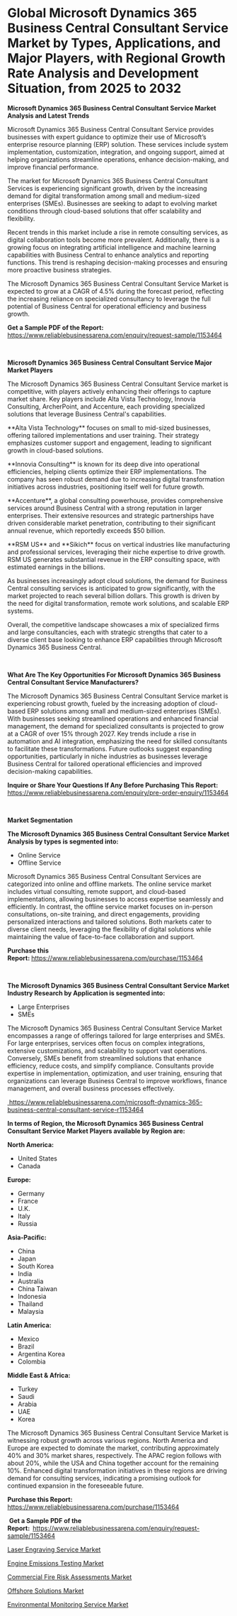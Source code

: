 <p><h1>Global Microsoft Dynamics 365 Business Central Consultant Service Market by Types, Applications, and Major Players, with Regional Growth Rate Analysis and Development Situation, from 2025 to 2032</h1></p><p><strong>Microsoft Dynamics 365 Business Central Consultant Service Market Analysis and Latest Trends</strong></p>
<p><p>Microsoft Dynamics 365 Business Central Consultant Service provides businesses with expert guidance to optimize their use of Microsoft’s enterprise resource planning (ERP) solution. These services include system implementation, customization, integration, and ongoing support, aimed at helping organizations streamline operations, enhance decision-making, and improve financial performance.</p><p>The market for Microsoft Dynamics 365 Business Central Consultant Services is experiencing significant growth, driven by the increasing demand for digital transformation among small and medium-sized enterprises (SMEs). Businesses are seeking to adapt to evolving market conditions through cloud-based solutions that offer scalability and flexibility.</p><p>Recent trends in this market include a rise in remote consulting services, as digital collaboration tools become more prevalent. Additionally, there is a growing focus on integrating artificial intelligence and machine learning capabilities with Business Central to enhance analytics and reporting functions. This trend is reshaping decision-making processes and ensuring more proactive business strategies.</p><p>The Microsoft Dynamics 365 Business Central Consultant Service Market is expected to grow at a CAGR of 4.5% during the forecast period, reflecting the increasing reliance on specialized consultancy to leverage the full potential of Business Central for operational efficiency and business growth.</p></p>
<p><strong>Get a Sample PDF of the Report:&nbsp;</strong> <a href="https://www.reliablebusinessarena.com/enquiry/request-sample/1153464?utm_campaign=3021&utm_medium=2&utm_source=Github&utm_content=ia&utm_term=11032025&utm_id=microsoft-dynamics-365-business-central-consultant-service">https://www.reliablebusinessarena.com/enquiry/request-sample/1153464</a></p>
<p>&nbsp;</p>
<p><strong>Microsoft Dynamics 365 Business Central Consultant Service Major Market Players</strong></p>
<p><p>The Microsoft Dynamics 365 Business Central Consultant Service market is competitive, with players actively enhancing their offerings to capture market share. Key players include Alta Vista Technology, Innovia Consulting, ArcherPoint, and Accenture, each providing specialized solutions that leverage Business Central's capabilities.</p><p>**Alta Vista Technology** focuses on small to mid-sized businesses, offering tailored implementations and user training. Their strategy emphasizes customer support and engagement, leading to significant growth in cloud-based solutions.</p><p>**Innovia Consulting** is known for its deep dive into operational efficiencies, helping clients optimize their ERP implementations. The company has seen robust demand due to increasing digital transformation initiatives across industries, positioning itself well for future growth.</p><p>**Accenture**, a global consulting powerhouse, provides comprehensive services around Business Central with a strong reputation in larger enterprises. Their extensive resources and strategic partnerships have driven considerable market penetration, contributing to their significant annual revenue, which reportedly exceeds $50 billion.</p><p>**RSM US** and **Sikich** focus on vertical industries like manufacturing and professional services, leveraging their niche expertise to drive growth. RSM US generates substantial revenue in the ERP consulting space, with estimated earnings in the billions. </p><p>As businesses increasingly adopt cloud solutions, the demand for Business Central consulting services is anticipated to grow significantly, with the market projected to reach several billion dollars. This growth is driven by the need for digital transformation, remote work solutions, and scalable ERP systems. </p><p>Overall, the competitive landscape showcases a mix of specialized firms and large consultancies, each with strategic strengths that cater to a diverse client base looking to enhance ERP capabilities through Microsoft Dynamics 365 Business Central.</p></p>
<p>&nbsp;</p>
<p><strong>What Are The Key Opportunities For Microsoft Dynamics 365 Business Central Consultant Service Manufacturers?</strong></p>
<p><p>The Microsoft Dynamics 365 Business Central Consultant Service market is experiencing robust growth, fueled by the increasing adoption of cloud-based ERP solutions among small and medium-sized enterprises (SMEs). With businesses seeking streamlined operations and enhanced financial management, the demand for specialized consultants is projected to grow at a CAGR of over 15% through 2027. Key trends include a rise in automation and AI integration, emphasizing the need for skilled consultants to facilitate these transformations. Future outlooks suggest expanding opportunities, particularly in niche industries as businesses leverage Business Central for tailored operational efficiencies and improved decision-making capabilities.</p></p>
<p><strong>Inquire or Share Your Questions If Any Before Purchasing This Report:</strong> <a href="https://www.reliablebusinessarena.com/enquiry/pre-order-enquiry/1153464?utm_campaign=3021&utm_medium=2&utm_source=Github&utm_content=ia&utm_term=11032025&utm_id=microsoft-dynamics-365-business-central-consultant-service">https://www.reliablebusinessarena.com/enquiry/pre-order-enquiry/1153464</a></p>
<p>&nbsp;</p>
<p><strong>Market Segmentation</strong></p>
<p><strong>The Microsoft Dynamics 365 Business Central Consultant Service Market Analysis by types is segmented into:</strong></p>
<p><ul><li>Online Service</li><li>Offline Service</li></ul></p>
<p><p>Microsoft Dynamics 365 Business Central Consultant Services are categorized into online and offline markets. The online service market includes virtual consulting, remote support, and cloud-based implementations, allowing businesses to access expertise seamlessly and efficiently. In contrast, the offline service market focuses on in-person consultations, on-site training, and direct engagements, providing personalized interactions and tailored solutions. Both markets cater to diverse client needs, leveraging the flexibility of digital solutions while maintaining the value of face-to-face collaboration and support.</p></p>
<p><strong>Purchase this Report:&nbsp;</strong><a href="https://www.reliablebusinessarena.com/purchase/1153464?utm_campaign=3021&utm_medium=2&utm_source=Github&utm_content=ia&utm_term=11032025&utm_id=microsoft-dynamics-365-business-central-consultant-service">https://www.reliablebusinessarena.com/purchase/1153464</a></p>
<p>&nbsp;</p>
<p><strong>The Microsoft Dynamics 365 Business Central Consultant Service Market Industry Research by Application is segmented into:</strong></p>
<p><ul><li>Large Enterprises</li><li>SMEs</li></ul></p>
<p><p>The Microsoft Dynamics 365 Business Central Consultant Service Market encompasses a range of offerings tailored for large enterprises and SMEs. For large enterprises, services often focus on complex integrations, extensive customizations, and scalability to support vast operations. Conversely, SMEs benefit from streamlined solutions that enhance efficiency, reduce costs, and simplify compliance. Consultants provide expertise in implementation, optimization, and user training, ensuring that organizations can leverage Business Central to improve workflows, finance management, and overall business processes effectively.</p></p>
<p><a href="https://www.reliablebusinessarena.com/microsoft-dynamics-365-business-central-consultant-service-r1153464?utm_campaign=3021&utm_medium=2&utm_source=Github&utm_content=ia&utm_term=11032025&utm_id=microsoft-dynamics-365-business-central-consultant-service">&nbsp;https://www.reliablebusinessarena.com/microsoft-dynamics-365-business-central-consultant-service-r1153464</a></p>
<p><strong>In terms of Region, the Microsoft Dynamics 365 Business Central Consultant Service Market Players available by Region are:</strong></p>
<p>
    <p> <strong> North America: </strong>
        <ul>
            <li>United States</li>
            <li>Canada</li>
        </ul>
        </p> 
    <p> <strong> Europe: </strong>
        <ul>
            <li>Germany</li>
            <li>France</li>
            <li>U.K.</li>
            <li>Italy</li>
            <li>Russia</li>
        </ul>
        </p> 
    <p> <strong> Asia-Pacific: </strong>
        <ul>
            <li>China</li>
            <li>Japan</li>
            <li>South Korea</li>
            <li>India</li>
            <li>Australia</li>
            <li>China Taiwan</li>
            <li>Indonesia</li>
            <li>Thailand</li>
            <li>Malaysia</li>
        </ul>
        </p> 
    <p> <strong> Latin America: </strong>
        <ul>
            <li>Mexico</li>
            <li>Brazil</li>
            <li>Argentina Korea</li>
            <li>Colombia</li>
        </ul>
        </p> 
    <p> <strong> Middle East & Africa: </strong>
        <ul>
            <li>Turkey</li>
            <li>Saudi</li>
            <li>Arabia</li>
            <li>UAE</li>
            <li>Korea</li>
        </ul>
    </p>
    </p>
<p><p>The Microsoft Dynamics 365 Business Central Consultant Service Market is witnessing robust growth across various regions. North America and Europe are expected to dominate the market, contributing approximately 40% and 30% market shares, respectively. The APAC region follows with about 20%, while the USA and China together account for the remaining 10%. Enhanced digital transformation initiatives in these regions are driving demand for consulting services, indicating a promising outlook for continued expansion in the foreseeable future.</p></p>
<p><strong>Purchase this Report: </strong><a href="https://www.reliablebusinessarena.com/purchase/1153464?utm_campaign=3021&utm_medium=2&utm_source=Github&utm_content=ia&utm_term=11032025&utm_id=microsoft-dynamics-365-business-central-consultant-service">https://www.reliablebusinessarena.com/purchase/1153464</a></p>
<p>&nbsp;<strong>Get a Sample PDF of the Report:&nbsp;&nbsp;</strong><a href="https://www.reliablebusinessarena.com/enquiry/request-sample/1153464?utm_campaign=3021&utm_medium=2&utm_source=Github&utm_content=ia&utm_term=11032025&utm_id=microsoft-dynamics-365-business-central-consultant-service">https://www.reliablebusinessarena.com/enquiry/request-sample/1153464</a></p>
<p><strong></strong></p>
<p><p><a href="https://github.com/palenjeppecd/Market-Research-Report-List-1/blob/main/laser-engraving-service-market.md?utm_campaign=3021&utm_medium=2&utm_source=Github&utm_content=ia&utm_term=11032025&utm_id=microsoft-dynamics-365-business-central-consultant-service">Laser Engraving Service Market</a></p><p><a href="https://github.com/hadshpinay/Market-Research-Report-List-1/blob/main/engine-emissions-testing-market.md?utm_campaign=3021&utm_medium=2&utm_source=Github&utm_content=ia&utm_term=11032025&utm_id=microsoft-dynamics-365-business-central-consultant-service">Engine Emissions Testing Market</a></p><p><a href="https://github.com/kovasovitzzg/Market-Research-Report-List-1/blob/main/commercial-fire-risk-assessments-market.md?utm_campaign=3021&utm_medium=2&utm_source=Github&utm_content=ia&utm_term=11032025&utm_id=microsoft-dynamics-365-business-central-consultant-service">Commercial Fire Risk Assessments Market</a></p><p><a href="https://github.com/danzopachllq/Market-Research-Report-List-1/blob/main/offshore-solutions-market.md?utm_campaign=3021&utm_medium=2&utm_source=Github&utm_content=ia&utm_term=11032025&utm_id=microsoft-dynamics-365-business-central-consultant-service">Offshore Solutions Market</a></p><p><a href="https://github.com/fendtdjunawo/Market-Research-Report-List-1/blob/main/environmental-monitoring-service-market.md?utm_campaign=3021&utm_medium=2&utm_source=Github&utm_content=ia&utm_term=11032025&utm_id=microsoft-dynamics-365-business-central-consultant-service">Environmental Monitoring Service Market</a></p></p>